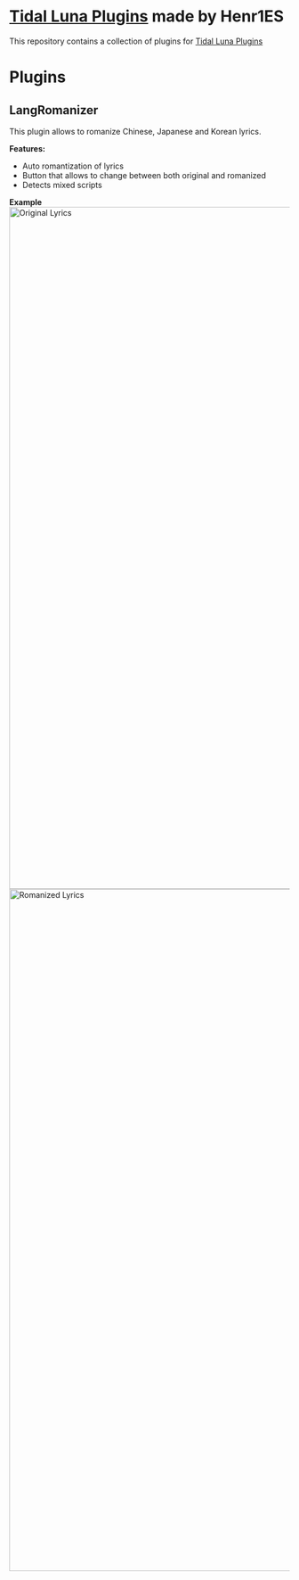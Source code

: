 # [Tidal Luna Plugins](https://github.com/Henr1ES/TidalLunaPlugins) made by Henr1ES

This repository contains a collection of plugins for [Tidal Luna Plugins](https://github.com/Henr1ES/TidalLunaPlugins)


# Plugins

## LangRomanizer

This plugin allows to romanize Chinese, Japanese and Korean lyrics.

**Features:**
- Auto romantization of lyrics
- Button that allows to change between both original and romanized
- Detects mixed scripts

**Example**
<img width="2176" height="1224" alt="Original Lyrics" src="https://github.com/user-attachments/assets/9c7a8dc1-cc6d-4553-8602-b25ffb91ad80" />
<img width="2176" height="1224" alt="Romanized Lyrics" src="https://github.com/user-attachments/assets/2ff7c249-d97e-4610-8aa4-d56e1ea28ac3" />
